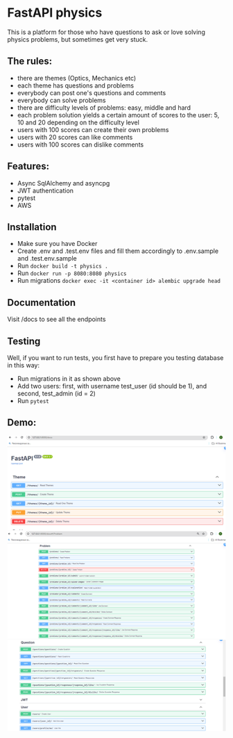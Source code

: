 # FastAPI physics
This is a platform for those who have questions to ask or love solving physics problems, but sometimes get very stuck.

## The rules:
* there are themes (Optics, Mechanics etc)
* each theme has questions and problems
* everybody can post one's questions and comments
* everybody can solve problems
* there are difficulty levels of problems: easy, middle and hard
* each problem solution yields a certain amount of scores to the user: 5, 10 and 20 depending on the difficulty level
* users with 100 scores can create their own problems
* users with 20 scores can like comments
* users with 100 scores can dislike comments

## Features:
* Async SqlAlchemy and asyncpg
* JWT authentication
* pytest
* AWS

## Installation
* Make sure you have Docker
* Create .env and .test.env files and fill them accordingly to .env.sample and .test.env.sample
* Run ```docker build -t physics .```
* Run ```docker run -p 8080:8080 physics```
* Run migrations ```docker exec -it <container id> alembic upgrade head```

## Documentation
Visit /docs to see all the endpoints

## Testing
Well, if you want to run tests, you first have to prepare you testing database in this way:
* Run migrations in it as shown above
* Add two users: first, with username test_user (id should be 1), and second, test_admin (id = 2)
* Run ```pytest```

## Demo:
![screenshot 1](screenshot_1.png)
![screenshot 2](screenshot_2.png)
![screenshot 3](screenshot_3.png)
